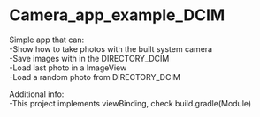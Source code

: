 # Camera_app_example_DCIM
Simple app that can:  
  -Show how to take photos with the built system camera  
  -Save images with in the DIRECTORY_DCIM  
  -Load last photo in a ImageView  
  -Load a random photo from DIRECTORY_DCIM  

Additional info:  
  -This project implements viewBinding, check build.gradle(Module)
